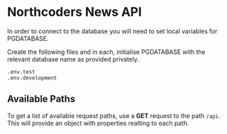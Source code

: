 # Northcoders News API

In order to connect to the database you will need to set local variables for PGDATABASE. 

Create the following files and in each, initialise PGDATABASE with the relevant database name as provided privately.
```
.env.test
.env.development
```

## Available Paths
To get a list of available request paths, use a **GET** request to the path `/api`. This will provide an object with properties realting to each path.